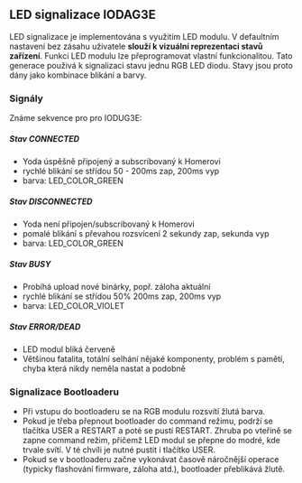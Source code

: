 ## LED signalizace IODAG3E 

LED signalizace je implementována s využitím LED modulu. V defaultním nastavení bez zásahu uživatele **slouží k vizuální reprezentaci stavů zařízení**. Funkci LED modulu lze přeprogramovat vlastní funkcionalitou. Tato generace použivá k signalizaci stavu jednu RGB LED diodu. Stavy jsou proto dány jako kombinace blikání a barvy.


### Signály

Známe sekvence pro pro IODUG3E:

##### Stav CONNECTED

* Yoda úspěšně připojený a subscribovaný k Homerovi
* rychlé blikání se střídou 50 - 200ms zap, 200ms vyp
* barva: LED_COLOR_GREEN

##### Stav DISCONNECTED

* Yoda není připojen/subscribovaný k Homerovi
* pomalé blikání s převahou rozsvícení 2 sekundy zap, sekunda vyp
* barva: LED_COLOR_GREEN

##### Stav BUSY
* Probíhá upload nové binárky, popř. záloha aktuální
* rychlé blikání se střídou 50% 200ms zap, 200ms vyp
* barva: LED_COLOR_VIOLET

##### Stav ERROR/DEAD
- LED modul bliká červeně
- Většinou fatalita, totální selhání nějaké komponenty, problém s pamětí, chyba která nikdy neměla nastat a podobně

### Signalizace Bootloaderu

* Při vstupu do bootloaderu se na RGB modulu rozsvítí žlutá barva.
* Pokud je třeba přepnout bootloader do command režimu, podrží se tlačítka USER a RESTART a poté se pustí RESTART. Zhruba po vteřině se zapne command režim, přičemž LED modul se přepne do modré, kde trvale svítí. V té chvíli je nutné pustit i tlačítko USER.
* Pokud se v bootloaderu začne vykonávat časově náročnější operace (typicky flashování firmware, záloha atd.), bootloader přeblikává žlutě.

